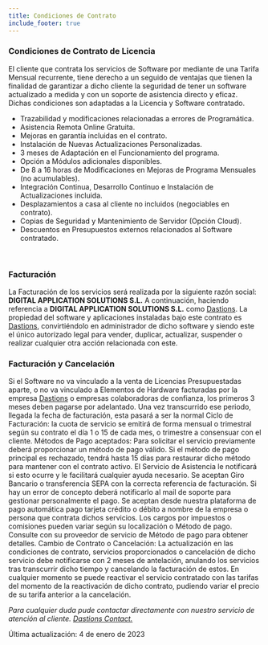 ```yaml
---
title: Condiciones de Contrato
include_footer: true
---
```



### Condiciones de Contrato de Licencia
El cliente que contrata los servicios de Software por mediante de una Tarifa Mensual recurrente, tiene derecho a un seguido de ventajas que tienen la finalidad de garantizar a dicho cliente la seguridad de tener un software actualizado a medida y con un soporte de asistencia directo y eficaz. Dichas condiciones son adaptadas a la Licencia y Software contratado.

- Trazabilidad y modificaciones relacionadas a errores de Programática.
- Asistencia Remota Online Gratuita.
- Mejoras en garantía incluidas en el contrato.
- Instalación de Nuevas Actualizaciones Personalizadas.
- 3 meses de Adaptación en el Funcionamiento del programa.
- Opción a Módulos adicionales disponibles.
- De 8 a 16 horas de Modificaciones en Mejoras de Programa Mensuales (no acumulables).
- Integración Continua, Desarrollo Continuo e Instalación de Actualizaciones incluida.
- Desplazamientos a casa al cliente no incluidos (negociables en contrato).
- Copias de Seguridad y Mantenimiento de Servidor (Opción Cloud).
- Descuentos en Presupuestos externos relacionados al Software contratado.

<br>

### Facturación
La Facturación de los servicios será realizada por la siguiente razón social:
**DIGITAL APPLICATION SOLUTIONS S.L.**
A continuación, haciendo referencia a **DIGITAL APPLICATION SOLUTIONS S.L.** como <a href="https://www.dastions.com" target="_blank">Dastions</a>.
La propiedad del software y aplicaciones instaladas bajo este contrato es <a href="https://www.dastions.com" target="_blank">Dastions</a>, convirtiéndolo en administrador de dicho software y siendo este el único autorizado legal para vender, duplicar, actualizar, suspender o realizar cualquier otra acción relacionada con este.


### Facturación y Cancelación
Si el Software no va vinculado a la venta de Licencias Presupuestadas aparte, o no va vinculado a Elementos de Hardware facturadas por la empresa <a href="https://www.dastions.com" target="_blank">Dastions</a> o empresas colaboradoras de confianza, los primeros 3 meses deben pagarse por adelantado. Una vez transcurrido ese periodo, llegada la fecha de facturación, esta pasará a ser la normal
Ciclo de Facturación: la cuota de servicio se emitirá de forma mensual o trimestral según su contrato el día 1 o 15 de cada mes, o trimestre a consensuar con el cliente.
Métodos de Pago aceptados: Para solicitar el servicio previamente deberá proporcionar un método de pago válido. Si el método de pago principal es rechazado, tendrá hasta 15 días para restaurar dicho método para mantener con el contrato activo. El Servicio de Asistencia le notificará si esto ocurre y le facilitará cualquier ayuda necesario. Se aceptan Giro Bancario o transferencia SEPA con la correcta referencia de facturación. Si hay un error de concepto deberá notificarlo al mail de soporte para gestionar personalmente el pago. Se aceptan desde nuestra plataforma de pago automática pago tarjeta crédito o débito a nombre de la empresa o persona que contrata dichos servicios. Los cargos por impuestos o comisiones pueden variar según su localización o Método de pago. Consulte con su proveedor de servicio de Método de pago para obtener detalles.
Cambio de Contrato o Cancelación: La actualización en las condiciones de contrato, servicios proporcionados o cancelación de dicho servicio debe notificarse con 2 meses de antelación, anulando los servicios tras transcurrir dicho tiempo y cancelando la facturación de estos. En cualquier momento se puede reactivar el servicio contratado con las tarifas del momento de la reactivación de dicho contrato, pudiendo variar el precio de su tarifa anterior a la cancelación.

*Para cualquier duda pude contactar directamente con nuestro servicio de atención al cliente. <a href="https://www.dastions.com#contact" target="_blank">Dastions Contact.</a>*

Última actualización: 4 de enero de 2023